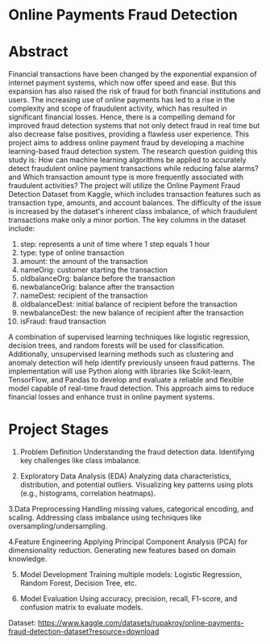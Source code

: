 # Online Payments Fraud Detection
               
  # Abstract


Financial transactions have been changed by the exponential expansion of internet payment systems, which now offer speed and ease. But this expansion has also raised the risk of fraud for both financial institutions and users. The increasing use of online payments has led to a rise in the complexity and scope of fraudulent activity, which has resulted in significant financial losses. Hence, there is a compelling demand for improved fraud detection systems that not only detect fraud in real time but also decrease false positives, providing a flawless user experience.
This project aims to address online payment fraud by developing a machine learning-based fraud detection system. The research question guiding this study is: How can machine learning algorithms be applied to accurately detect fraudulent online payment transactions while reducing false alarms? and Which transaction amount type is more frequently associated with fraudulent activities? The project will utilize the Online Payment Fraud Detection Dataset from Kaggle, which includes transaction features such as transaction type, amounts, and account balances. The difficulty of the issue is increased by the dataset's inherent class imbalance, of which fraudulent transactions make only a minor portion.
The key columns in the dataset include:
1.	step: represents a unit of time where 1 step equals 1 hour
2.	type: type of online transaction
3.	amount: the amount of the transaction
4.	nameOrig: customer starting the transaction
5.	oldbalanceOrg: balance before the transaction
6.	newbalanceOrig: balance after the transaction
7.	nameDest: recipient of the transaction
8.	oldbalanceDest: initial balance of recipient before the transaction
9.	newbalanceDest: the new balance of recipient after the transaction
10.	isFraud: fraud transaction
    
A combination of supervised learning techniques like logistic regression, decision trees, and random forests will be used for classification. Additionally, unsupervised learning methods such as clustering and anomaly detection will help identify previously unseen fraud patterns. The implementation will use Python along with libraries like Scikit-learn, TensorFlow, and Pandas to develop and evaluate a reliable and flexible model capable of real-time fraud detection. This approach aims to reduce financial losses and enhance trust in online payment systems.

# Project Stages

1. Problem Definition
Understanding the fraud detection data.
Identifying key challenges like class imbalance.


2. Exploratory Data Analysis (EDA)
Analyzing data characteristics, distribution, and potential outliers.
Visualizing key patterns using plots (e.g., histograms, correlation heatmaps).


3.Data Preprocessing
Handling missing values, categorical encoding, and scaling.
Addressing class imbalance using techniques like oversampling/undersampling.


4.Feature Engineering
Applying Principal Component Analysis (PCA) for dimensionality reduction.
Generating new features based on domain knowledge.


5. Model Development
Training multiple models: Logistic Regression, Random Forest, Decision Tree, etc.



6. Model Evaluation
Using accuracy, precision, recall, F1-score, and confusion matrix to evaluate models.


Dataset: https://www.kaggle.com/datasets/rupakroy/online-payments-fraud-detection-dataset?resource=download
